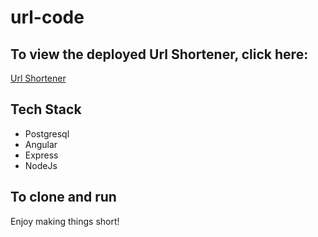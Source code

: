 # url-code
## To view the deployed Url Shortener, click here:
[Url Shortener](https://url-shorten-ui.herokuapp.com/)

## Tech Stack
- Postgresql
- Angular
- Express
- NodeJs

## To clone and run


Enjoy making things short!
